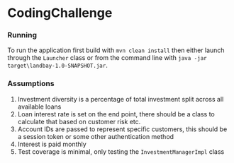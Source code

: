 # CodingChallenge

### Running
To run the application first build with `mvn clean install` then either launch through the `Launcher` class 
or from the command line with `java -jar target\landbay-1.0-SNAPSHOT.jar`.

### Assumptions

1. Investment diversity is a percentage of total investment split across all available loans
2. Loan interest rate is set on the end point, there should be a class to calculate that based on 
customer risk etc.
3. Account IDs are passed to represent specific customers, this should be a session token or some
other authentication method
4. Interest is paid monthly
5. Test coverage is minimal, only testing the `InvestmentManagerImpl` class
